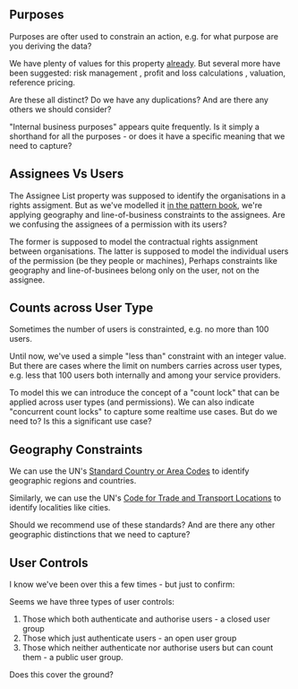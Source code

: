 ## Purposes
Purposes are ofter used to constrain an action, e.g. for what purpose are you deriving the data?

We have plenty of values for this property [already](https://w3c.github.io/market-data-odrl-profile/md-odrl-profile-draft.html#usage-0-9). But several more have been suggested: risk management , profit and loss calculations , valuation, reference pricing.

Are these all distinct? Do we have any duplications? And are there any others we should consider?

"Internal business purposes" appears quite frequently. Is it simply a shorthand for all the purposes - or does it have a specific meaning that we need to capture?

## Assignees Vs Users
The Assignee List property was supposed to identify the organisations in a rights assigment. But as we've modelled it [in the pattern book](https://w3c.github.io/market-data-odrl-profile/patterns_temp.html#assignment-patterns), we're applying geography and line-of-business constraints to the assignees. Are we confusing the assignees of a permission with its users?

The former is supposed to model the contractual rights assignment between organisations. The latter is supposed to model the individual users of the permission (be they people or machines), Perhaps constraints like geography and line-of-businees belong only on the user, not on the assignee.

## Counts across User Type
Sometimes the number of users is constrainted, e.g. no more than 100 users.

Until now, we've used a simple "less than" constraint with an integer value. But there are cases where the limit on numbers carries across user types, e.g. less that 100 users both internally and among your service providers.

To model this we can introduce the concept of a "count lock" that can be applied across user types (and permissions). We can also indicate "concurrent count locks" to capture some realtime use cases. But do we need to? Is this a significant use case?

## Geography Constraints
We can use the UN's [Standard Country or Area Codes](https://unstats.un.org/unsd/methodology/m49/) to identify geographic regions and countries.

Similarly, we can use the UN's [Code for Trade and Transport Locations](https://unece.org/trade/uncefact/unlocode) to identify localities like cities.

Should we recommend use of these standards? And are there any other geographic distinctions that we need to capture?

## User Controls
I know we've been over this a few times - but just to confirm:

Seems we have three types of user controls:
1. Those which both authenticate and authorise users - a closed user group
2. Those which just authenticate users - an open user group
3. Those which neither authenticate nor authorise users but can count them - a public user group.

Does this cover the ground?




